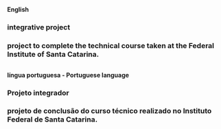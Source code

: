 ##

<h4> English <h4>
<h3> integrative project <h3>
project to complete the technical course taken at the Federal Institute of Santa Catarina.

##

<h4> língua portuguesa - Portuguese language <h4>
<h3> Projeto integrador <h3>
projeto de conclusão do curso técnico realizado no Instituto Federal de Santa Catarina.

##